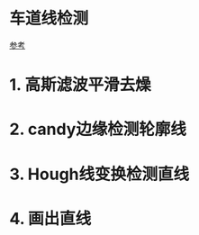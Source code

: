 # 车道线检测
[参考](https://github.com/shawshany/Lane_detection)
# 1. 高斯滤波平滑去燥
# 2. candy边缘检测轮廓线
# 3. Hough线变换检测直线
# 4. 画出直线
